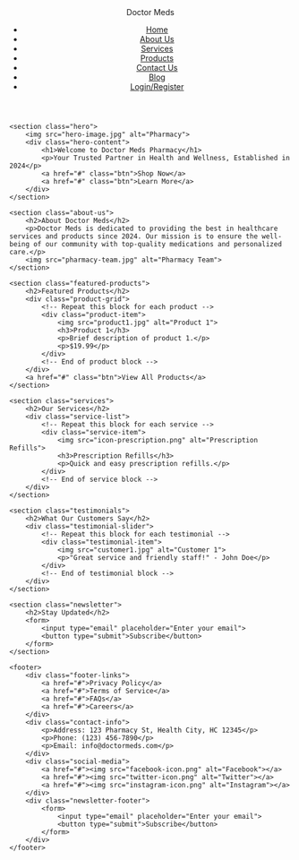 <!DOCTYPE html>
<html lang="en">
<head>
    <meta charset="UTF-8">
    <meta name="viewport" content="width=device-width, initial-scale=1.0">
    <title>Doctor Meds Pharmacy</title>
    <link rel="stylesheet" href="styles.css">
</head>
<body>
    <header>
        <div class="logo">Doctor Meds</div>
        <nav>
            <ul>
                <li><a href="#">Home</a></li>
                <li><a href="#">About Us</a></li>
                <li><a href="#">Services</a></li>
                <li><a href="#">Products</a></li>
                <li><a href="#">Contact Us</a></li>
                <li><a href="#">Blog</a></li>
                <li><a href="#">Login/Register</a></li>
            </ul>
        </nav>
    </header>

    <section class="hero">
        <img src="hero-image.jpg" alt="Pharmacy">
        <div class="hero-content">
            <h1>Welcome to Doctor Meds Pharmacy</h1>
            <p>Your Trusted Partner in Health and Wellness, Established in 2024</p>
            <a href="#" class="btn">Shop Now</a>
            <a href="#" class="btn">Learn More</a>
        </div>
    </section>

    <section class="about-us">
        <h2>About Doctor Meds</h2>
        <p>Doctor Meds is dedicated to providing the best in healthcare services and products since 2024. Our mission is to ensure the well-being of our community with top-quality medications and personalized care.</p>
        <img src="pharmacy-team.jpg" alt="Pharmacy Team">
    </section>

    <section class="featured-products">
        <h2>Featured Products</h2>
        <div class="product-grid">
            <!-- Repeat this block for each product -->
            <div class="product-item">
                <img src="product1.jpg" alt="Product 1">
                <h3>Product 1</h3>
                <p>Brief description of product 1.</p>
                <p>$19.99</p>
            </div>
            <!-- End of product block -->
        </div>
        <a href="#" class="btn">View All Products</a>
    </section>

    <section class="services">
        <h2>Our Services</h2>
        <div class="service-list">
            <!-- Repeat this block for each service -->
            <div class="service-item">
                <img src="icon-prescription.png" alt="Prescription Refills">
                <h3>Prescription Refills</h3>
                <p>Quick and easy prescription refills.</p>
            </div>
            <!-- End of service block -->
        </div>
    </section>

    <section class="testimonials">
        <h2>What Our Customers Say</h2>
        <div class="testimonial-slider">
            <!-- Repeat this block for each testimonial -->
            <div class="testimonial-item">
                <img src="customer1.jpg" alt="Customer 1">
                <p>"Great service and friendly staff!" - John Doe</p>
            </div>
            <!-- End of testimonial block -->
        </div>
    </section>

    <section class="newsletter">
        <h2>Stay Updated</h2>
        <form>
            <input type="email" placeholder="Enter your email">
            <button type="submit">Subscribe</button>
        </form>
    </section>

    <footer>
        <div class="footer-links">
            <a href="#">Privacy Policy</a>
            <a href="#">Terms of Service</a>
            <a href="#">FAQs</a>
            <a href="#">Careers</a>
        </div>
        <div class="contact-info">
            <p>Address: 123 Pharmacy St, Health City, HC 12345</p>
            <p>Phone: (123) 456-7890</p>
            <p>Email: info@doctormeds.com</p>
        </div>
        <div class="social-media">
            <a href="#"><img src="facebook-icon.png" alt="Facebook"></a>
            <a href="#"><img src="twitter-icon.png" alt="Twitter"></a>
            <a href="#"><img src="instagram-icon.png" alt="Instagram"></a>
        </div>
        <div class="newsletter-footer">
            <form>
                <input type="email" placeholder="Enter your email">
                <button type="submit">Subscribe</button>
            </form>
        </div>
    </footer>
</body>
</html>
